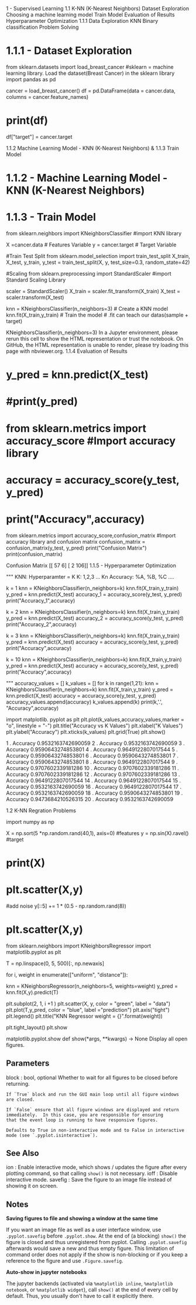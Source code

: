 1 - Supervised Learning
1.1 K-NN (K-Nearest Neighbors)
Dataset Exploration
Choosing a machine learning model
Train Model
Evaluation of Results
Hyperparameter Optimization
1.1.1 Data Exploration
KNN Binary classification Problem Solving


# 1.1.1 - Dataset Exploration

from sklearn.datasets import load_breast_cancer #sklearn = machine learning library. Load the dataset(Breast Cancer) in the sklearn library
import pandas as pd

cancer = load_breast_cancer()
df = pd.DataFrame(data = cancer.data, columns = cancer.feature_names)
# print(df)

df["target"] = cancer.target



     
1.1.2 Machine Learning Model - KNN (K-Nearest Neighbors) & 1.1.3 Train Model

# 1.1.2 - Machine Learning Model - KNN (K-Nearest Neighbors)
# 1.1.3 - Train Model


from sklearn.neighbors import KNeighborsClassifier #import KNN library

X =cancer.data # Features Variable
y = cancer.target # Target Variable

#Train Test Split
from sklearn.model_selection import train_test_split
X_train, X_test, y_train, y_test = train_test_split(X, y, test_size=0.3, random_state=42)

#Scaling
from sklearn.preprocessing import StandardScaler #import Standard Scaling Library

scaler = StandardScaler()
X_train = scaler.fit_transform(X_train)
X_test = scaler.transform(X_test)


knn = KNeighborsClassifier(n_neighbors=3) # Create a KNN model
knn.fit(X_train,y_train) # Train the model # .fit can teach our datas(sample + target)


     
KNeighborsClassifier(n_neighbors=3)
In a Jupyter environment, please rerun this cell to show the HTML representation or trust the notebook.
On GitHub, the HTML representation is unable to render, please try loading this page with nbviewer.org.
1.1.4 Evaluation of Results

# y_pred = knn.predict(X_test)
# #print(y_pred)

# from sklearn.metrics import accuracy_score #Import accuracy library
# accuracy = accuracy_score(y_test, y_pred)
# print("Accuracy",accuracy)

from sklearn.metrics import accuracy_score,confusion_matrix #Import accuracy library and confusion matrix
confusion_matrix = confusion_matrix(y_test, y_pred)
print("Confusion Matrix")
print(confusion_matrix)
     
Confusion Matrix
[[ 57   6]
 [  2 106]]
1.1.5 - Hyperparameter Optimization

"""
  KNN: Hyperparamter = K
  K: 1,2,3 ... Kn
  Accuracy: %A, %B, %C ....


k = 1
knn = KNeighborsClassifier(n_neighbors=k)
knn.fit(X_train,y_train)
y_pred = knn.predict(X_test)
accuracy_1 = accuracy_score(y_test, y_pred)
print("Accuracy_1",accuracy)


k = 2
knn = KNeighborsClassifier(n_neighbors=k)
knn.fit(X_train,y_train)
y_pred = knn.predict(X_test)
accuracy_2 = accuracy_score(y_test, y_pred)
print("Accuracy_2",accuracy)



k = 3
knn = KNeighborsClassifier(n_neighbors=k)
knn.fit(X_train,y_train)
y_pred = knn.predict(X_test)
accuracy = accuracy_score(y_test, y_pred)
print("Accuracy",accuracy)



k = 10
knn = KNeighborsClassifier(n_neighbors=k)
knn.fit(X_train,y_train)
y_pred = knn.predict(X_test)
accuracy = accuracy_score(y_test, y_pred)
print("Accuracy",accuracy)

"""
accuracy_values = []
k_values = []
for k in range(1,21):
  knn = KNeighborsClassifier(n_neighbors=k)
  knn.fit(X_train,y_train)
  y_pred = knn.predict(X_test)
  accuracy = accuracy_score(y_test, y_pred)
  accuracy_values.append(accuracy)
  k_values.append(k)
  print(k,'.', "Accuracy",accuracy)

import matplotlib.  pyplot as plt
plt.plot(k_values,accuracy_values,marker = "o", linestyle = "-")
plt.title("Accuracy vs K Values")
plt.xlabel("K Values")
plt.ylabel("Accuracy")
plt.xticks(k_values)
plt.grid(True)
plt.show()
     
1 . Accuracy 0.9532163742690059
2 . Accuracy 0.9532163742690059
3 . Accuracy 0.9590643274853801
4 . Accuracy 0.9649122807017544
5 . Accuracy 0.9590643274853801
6 . Accuracy 0.9590643274853801
7 . Accuracy 0.9590643274853801
8 . Accuracy 0.9649122807017544
9 . Accuracy 0.9707602339181286
10 . Accuracy 0.9707602339181286
11 . Accuracy 0.9707602339181286
12 . Accuracy 0.9707602339181286
13 . Accuracy 0.9649122807017544
14 . Accuracy 0.9649122807017544
15 . Accuracy 0.9532163742690059
16 . Accuracy 0.9649122807017544
17 . Accuracy 0.9532163742690059
18 . Accuracy 0.9590643274853801
19 . Accuracy 0.9473684210526315
20 . Accuracy 0.9532163742690059

1.2 K-NN Regration Problems

import numpy as np

X = np.sort(5 *np.random.rand(40,1), axis=0) #features
y = np.sin(X).ravel() #target

# print(X)
# plt.scatter(X,y)

#add noise
y[::5] += 1 * (0.5 - np.random.rand(8))
# plt.scatter(X,y)

from sklearn.neighbors import KNeighborsRegressor
import matplotlib.pyplot as plt



T = np.linspace(0, 5, 500)[:, np.newaxis]

for i, weight in enumerate(["uniform", "distance"]):


  knn = KNeighborsRegressor(n_neighbors=5, weights=weight)
  y_pred = knn.fit(X,y).predict(T)

  plt.subplot(2, 1, i +1 )
  plt.scatter(X, y, color = "green", label = "data")
  plt.plot(T,y_pred, color = "blue", label ="prediction")
  plt.axis("tight")
  plt.legend()
  plt.title("KNN Regressor weight = {}".format(weight))

plt.tight_layout()
plt.show
     
matplotlib.pyplot.show
def show(*args, **kwargs) -> None
Display all open figures.

Parameters
----------
block : bool, optional
    Whether to wait for all figures to be closed before returning.

    If `True` block and run the GUI main loop until all figure windows
    are closed.

    If `False` ensure that all figure windows are displayed and return
    immediately.  In this case, you are responsible for ensuring
    that the event loop is running to have responsive figures.

    Defaults to True in non-interactive mode and to False in interactive
    mode (see `.pyplot.isinteractive`).

See Also
--------
ion : Enable interactive mode, which shows / updates the figure after
      every plotting command, so that calling ``show()`` is not necessary.
ioff : Disable interactive mode.
savefig : Save the figure to an image file instead of showing it on screen.

Notes
-----
**Saving figures to file and showing a window at the same time**

If you want an image file as well as a user interface window, use
`.pyplot.savefig` before `.pyplot.show`. At the end of (a blocking)
``show()`` the figure is closed and thus unregistered from pyplot. Calling
`.pyplot.savefig` afterwards would save a new and thus empty figure. This
limitation of command order does not apply if the show is non-blocking or
if you keep a reference to the figure and use `.Figure.savefig`.

**Auto-show in jupyter notebooks**

The jupyter backends (activated via ``%matplotlib inline``,
``%matplotlib notebook``, or ``%matplotlib widget``), call ``show()`` at
the end of every cell by default. Thus, you usually don't have to call it
explicitly there.
